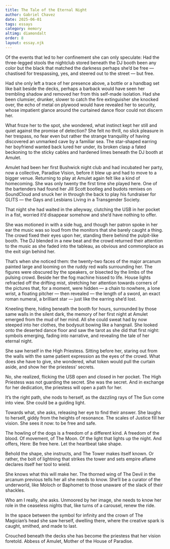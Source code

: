 ```yaml
---
title: The Tale of the Eternal Night 
author: Gabriel Chavez
date: 2025-06-01
tags: essays
category: memory
altimg: diamondalt
order: 8
layout: essay.njk
---
```


Of the events that led to her confinement she can only speculate: Had the three-legged stools the nightclub stored beneath the DJ booth been any color but the black that matched the darkness perhaps she’d be free — chastised for trespassing, yes, and steered out to the street — but free. 

Had she only left a trace of her presence above, a bottle or a handbag set like bait beside the decks, perhaps a barback would have seen her trembling shadow and removed her from this self-made isolation. Had she been clumsier, drunker, slower to catch the fire extinguisher she knocked over, the echo of metal on plywood would have revealed her to security, whose impatient glance around the curtained dance floor could not discern her.  

What froze her to the spot, she wondered, what instinct kept her still and quiet against the promise of detection? She felt no thrill, no slick pleasure in her trespass, no fear even but rather the strange tranquility of having discovered an unmarked cave by a familiar sea. The star-shaped earring her boyfriend wanted back lured her under, its broken clasp a fated beckoning to the sticky cables and hardened limes beneath the DJ booth at Amulet. 

Amulet had been her first Bushwick night club and had incubated her party, now a collective, Paradise Vision, before it blew up and had to move to a bigger venue. Returning to play at Amulet again felt like a kind of homecoming. She was only twenty the first time she played here. One of the bartenders had found her Jill Scott bootleg and budots remixes on SoundCloud and snuck her in through the back to play his fundraiser for GLITS — the Gays and Lesbians Living in a Transgender Society.  

That night she had waited in the alleyway, clutching the USB in her pocket in a fist, worried it’d disappear somehow and she’d have nothing to offer.

She was motioned in with a side hug, and though her patron spoke in her ear the music was so loud from the monitors that she barely caught a thing. The crowd fixed their eyes upon her, standing there behind the pulpit-like booth. The DJ blended in a new beat and the crowd returned their attention to the music as she faded into the tableau, as obvious and commonplace as the exit sign behind her. 

That’s when she noticed them: the twenty-two faces of the major arcanum painted large and looming on the ruddy red walls surrounding her. The figures were obscured by the speakers, or bisected by the limbs of the pulsing crowd. Beside her the fog machine hissed to life. House lights refracted off the drifting mist, stretching her attention towards corners of the pictures that, for a moment, were hidden — a chain to nowhere, a lone wrist, a floating pitcher — then revealed — the length of a sword, an exact roman numeral, a brilliant star — just like the earring she’d lost.

Kneeling there, hiding beneath the booth for hours, surrounded by those same walls in the silent dark, the memory of her first night at Amulet emerged from the mud of her mind. All she could sweat had by now steeped into her clothes, the bodysuit bowing like a hangnail. She looked onto the deserted dance floor and saw the tarot as she did that first night: symbols emerging, fading into narrative, and revealing the tale of her eternal night. 

She saw herself in the High Priestess. Sitting before her, staring out from the walls with the same patient expression as the eyes of the crowd. What does she have to give, she wondered, what token would pull the curtain aside, and show her the priestess’ secrets. 

No, she realized, flicking the USB open and closed in her pocket. The High Priestess was not guarding the secret. She was the secret. And in exchange for her dedication, the priestess will open a path for her. 

It’s the right path, she nods to herself, as the dazzling rays of The Sun come into view. She could be a guiding light.

Towards what, she asks, releasing her eye to find their answer. She laughs to herself, giddy from the heights of resonance. The scales of Justice fill her vision. She sees it now: to be free and safe. 

The howling of the dogs is a freedom of a different kind. A freedom of the blood. Of movement, of The Moon. Of the light that lights up the night. And offers, Here: Be free here. Let the heartbeat take shape.

Behold the shape, she instructs, and The Tower makes itself known. Or rather, the bolt of lightning that strikes the tower and sets empire aflame declares itself her tool to wield. 

She knows what this will make her. The thorned wing of The Devil in the arcanum previous tells her all she needs to know. She’ll be a curator of the underworld, like Moloch or Baphomet to those unaware of the slack of their shackles. 

Who am I really, she asks. Unmoored by her image, she needs to know her role in the ceaseless nights that, like turns of a carousel, renew the ride. 

In the space between the symbol for infinity and the crown of The Magician’s head she saw herself, dwelling there, where the creative spark is caught, smithed, and made to last.

Crouched beneath the decks she has become the priestess that her vision foretold. Abbess of Amulet, Mother of the House of Paradise. 
